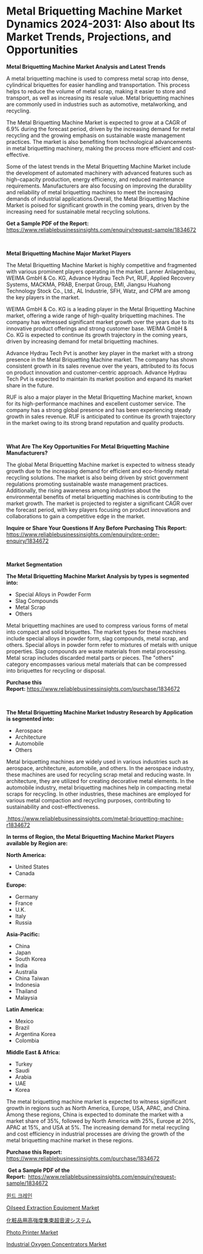 <p><h1>Metal Briquetting Machine Market Dynamics 2024-2031: Also about Its Market Trends, Projections, and Opportunities</h1></p><p><strong>Metal Briquetting Machine Market Analysis and Latest Trends</strong></p>
<p><p>A metal briquetting machine is used to compress metal scrap into dense, cylindrical briquettes for easier handling and transportation. This process helps to reduce the volume of metal scrap, making it easier to store and transport, as well as increasing its resale value. Metal briquetting machines are commonly used in industries such as automotive, metalworking, and recycling.</p><p>The Metal Briquetting Machine Market is expected to grow at a CAGR of 6.9% during the forecast period, driven by the increasing demand for metal recycling and the growing emphasis on sustainable waste management practices. The market is also benefiting from technological advancements in metal briquetting machinery, making the process more efficient and cost-effective.</p><p>Some of the latest trends in the Metal Briquetting Machine Market include the development of automated machinery with advanced features such as high-capacity production, energy efficiency, and reduced maintenance requirements. Manufacturers are also focusing on improving the durability and reliability of metal briquetting machines to meet the increasing demands of industrial applications.Overall, the Metal Briquetting Machine Market is poised for significant growth in the coming years, driven by the increasing need for sustainable metal recycling solutions.</p></p>
<p><strong>Get a Sample PDF of the Report:&nbsp;</strong> <a href="https://www.reliablebusinessinsights.com/enquiry/request-sample/1834672">https://www.reliablebusinessinsights.com/enquiry/request-sample/1834672</a></p>
<p>&nbsp;</p>
<p><strong>Metal Briquetting Machine Major Market Players</strong></p>
<p><p>The Metal Briquetting Machine Market is highly competitive and fragmented with various prominent players operating in the market. Lanner Anlagenbau, WEIMA GmbH & Co. KG, Advance Hydrau Tech Pvt, RUF, Applied Recovery Systems, MACKMA, PRAB, Enerpat Group, EMI, Jiangsu Huahong Technology Stock Co., Ltd., AL Industrie, SFH, Watz, and CPM are among the key players in the market.</p><p>WEIMA GmbH & Co. KG is a leading player in the Metal Briquetting Machine market, offering a wide range of high-quality briquetting machines. The company has witnessed significant market growth over the years due to its innovative product offerings and strong customer base. WEIMA GmbH & Co. KG is expected to continue its growth trajectory in the coming years, driven by increasing demand for metal briquetting machines.</p><p>Advance Hydrau Tech Pvt is another key player in the market with a strong presence in the Metal Briquetting Machine market. The company has shown consistent growth in its sales revenue over the years, attributed to its focus on product innovation and customer-centric approach. Advance Hydrau Tech Pvt is expected to maintain its market position and expand its market share in the future.</p><p>RUF is also a major player in the Metal Briquetting Machine market, known for its high-performance machines and excellent customer service. The company has a strong global presence and has been experiencing steady growth in sales revenue. RUF is anticipated to continue its growth trajectory in the market owing to its strong brand reputation and quality products.</p></p>
<p>&nbsp;</p>
<p><strong>What Are The Key Opportunities For Metal Briquetting Machine Manufacturers?</strong></p>
<p><p>The global Metal Briquetting Machine market is expected to witness steady growth due to the increasing demand for efficient and eco-friendly metal recycling solutions. The market is also being driven by strict government regulations promoting sustainable waste management practices. Additionally, the rising awareness among industries about the environmental benefits of metal briquetting machines is contributing to the market growth. The market is projected to register a significant CAGR over the forecast period, with key players focusing on product innovations and collaborations to gain a competitive edge in the market.</p></p>
<p><strong>Inquire or Share Your Questions If Any Before Purchasing This Report:</strong> <a href="https://www.reliablebusinessinsights.com/enquiry/pre-order-enquiry/1834672">https://www.reliablebusinessinsights.com/enquiry/pre-order-enquiry/1834672</a></p>
<p>&nbsp;</p>
<p><strong>Market Segmentation</strong></p>
<p><strong>The Metal Briquetting Machine Market Analysis by types is segmented into:</strong></p>
<p><ul><li>Special Alloys in Powder Form</li><li>Slag Compounds</li><li>Metal Scrap</li><li>Others</li></ul></p>
<p><p>Metal briquetting machines are used to compress various forms of metal into compact and solid briquettes. The market types for these machines include special alloys in powder form, slag compounds, metal scrap, and others. Special alloys in powder form refer to mixtures of metals with unique properties. Slag compounds are waste materials from metal processing. Metal scrap includes discarded metal parts or pieces. The "others" category encompasses various metal materials that can be compressed into briquettes for recycling or disposal.</p></p>
<p><strong>Purchase this Report:&nbsp;</strong><a href="https://www.reliablebusinessinsights.com/purchase/1834672">https://www.reliablebusinessinsights.com/purchase/1834672</a></p>
<p>&nbsp;</p>
<p><strong>The Metal Briquetting Machine Market Industry Research by Application is segmented into:</strong></p>
<p><ul><li>Aerospace</li><li>Architecture</li><li>Automobile</li><li>Others</li></ul></p>
<p><p>Metal briquetting machines are widely used in various industries such as aerospace, architecture, automobile, and others. In the aerospace industry, these machines are used for recycling scrap metal and reducing waste. In architecture, they are utilized for creating decorative metal elements. In the automobile industry, metal briquetting machines help in compacting metal scraps for recycling. In other industries, these machines are employed for various metal compaction and recycling purposes, contributing to sustainability and cost-effectiveness.</p></p>
<p><a href="https://www.reliablebusinessinsights.com/metal-briquetting-machine-r1834672">&nbsp;https://www.reliablebusinessinsights.com/metal-briquetting-machine-r1834672</a></p>
<p><strong>In terms of Region, the Metal Briquetting Machine Market Players available by Region are:</strong></p>
<p>
    <p> <strong> North America: </strong>
        <ul>
            <li>United States</li>
            <li>Canada</li>
        </ul>
        </p> 
    <p> <strong> Europe: </strong>
        <ul>
            <li>Germany</li>
            <li>France</li>
            <li>U.K.</li>
            <li>Italy</li>
            <li>Russia</li>
        </ul>
        </p> 
    <p> <strong> Asia-Pacific: </strong>
        <ul>
            <li>China</li>
            <li>Japan</li>
            <li>South Korea</li>
            <li>India</li>
            <li>Australia</li>
            <li>China Taiwan</li>
            <li>Indonesia</li>
            <li>Thailand</li>
            <li>Malaysia</li>
        </ul>
        </p> 
    <p> <strong> Latin America: </strong>
        <ul>
            <li>Mexico</li>
            <li>Brazil</li>
            <li>Argentina Korea</li>
            <li>Colombia</li>
        </ul>
        </p> 
    <p> <strong> Middle East & Africa: </strong>
        <ul>
            <li>Turkey</li>
            <li>Saudi</li>
            <li>Arabia</li>
            <li>UAE</li>
            <li>Korea</li>
        </ul>
    </p>
    </p>
<p><p>The metal briquetting machine market is expected to witness significant growth in regions such as North America, Europe, USA, APAC, and China. Among these regions, China is expected to dominate the market with a market share of 35%, followed by North America with 25%, Europe at 20%, APAC at 15%, and USA at 5%. The increasing demand for metal recycling and cost efficiency in industrial processes are driving the growth of the metal briquetting machine market in these regions.</p></p>
<p><strong>Purchase this Report: </strong><a href="https://www.reliablebusinessinsights.com/purchase/1834672">https://www.reliablebusinessinsights.com/purchase/1834672</a></p>
<p>&nbsp;<strong>Get a Sample PDF of the Report:&nbsp;&nbsp;</strong><a href="https://www.reliablebusinessinsights.com/enquiry/request-sample/1834672">https://www.reliablebusinessinsights.com/enquiry/request-sample/1834672</a></p>
<p><strong></strong></p>
<p><p><a href="https://github.com/lzuwsfreyoq70/Market-Research-Report-List-2/blob/main/9620353172095.md">윈드 크레인</a></p><p><a href="https://issuu.com/reportprime-2/docs/oilseed-extraction-equipment-market-size-2030.pptx">Oilseed Extraction Equipment Market</a></p><p><a href="https://github.com/CarlieShields/Market-Research-Report-List-1/blob/main/3338181160277.md">化粧品用高強度集束超音波システム</a></p><p><a href="https://github.com/mabutironaldo/Market-Research-Report-List-5/blob/main/photo-printer-market.md">Photo Printer Market</a></p><p><a href="https://github.com/Paul14Anderson63/Market-Research-Report-List-4/blob/main/industrial-oxygen-concentrators-market.md">Industrial Oxygen Concentrators Market</a></p></p>